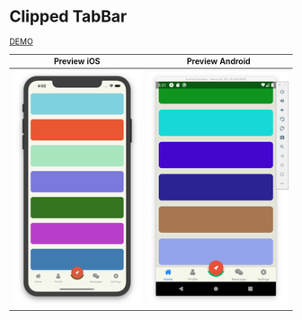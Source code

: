 # Clipped TabBar

[DEMO](https://exp.host/@melnyk/clipped-tabbar)

| Preview iOS | Preview Android |
| --- | --- |
| ![PREVIEW IOS](./PREVIEW_IOS.png?raw=true) | ![PREVIEW ANDROID](./PREVIEW_ANDROID.png?raw=true) |
